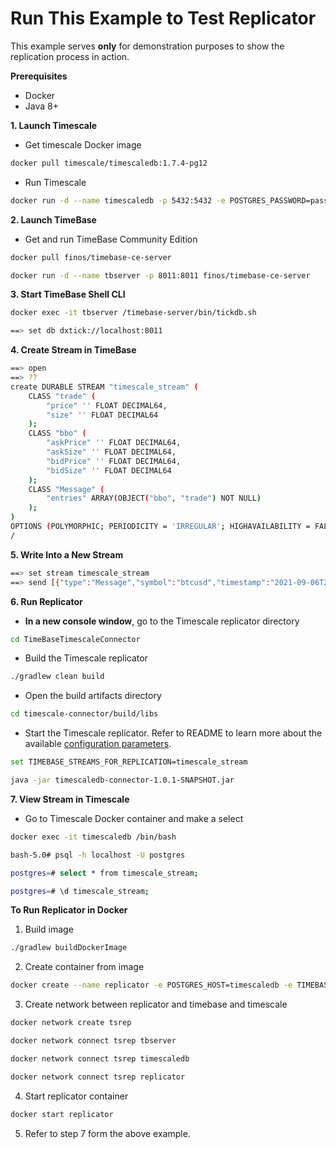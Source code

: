 # Run This Example to Test Replicator

This example serves **only** for demonstration purposes to show the replication process in action.

**Prerequisites**

* Docker
* Java 8+

**1. Launch Timescale**
  * Get timescale Docker image<br>
  ```bash
  docker pull timescale/timescaledb:1.7.4-pg12
  ```
  * Run Timescale<br>
  ```bash
  docker run -d --name timescaledb -p 5432:5432 -e POSTGRES_PASSWORD=password timescale/timescaledb:1.7.4-pg12
  ```
**2. Launch TimeBase**
  * Get and run TimeBase Community Edition<br>
  ```bash
  docker pull finos/timebase-ce-server
 
  docker run -d --name tbserver -p 8011:8011 finos/timebase-ce-server
  ```
**3. Start TimeBase Shell CLI**<br>
  ```bash
  docker exec -it tbserver /timebase-server/bin/tickdb.sh
  
  ==> set db dxtick://localhost:8011
  ```
**4. Create Stream in TimeBase**<br>
```bash
==> open
==> ??
create DURABLE STREAM "timescale_stream" (
    CLASS "trade" (
        "price" '' FLOAT DECIMAL64,
        "size" '' FLOAT DECIMAL64
    );
    CLASS "bbo" (
        "askPrice" '' FLOAT DECIMAL64,
        "askSize" '' FLOAT DECIMAL64,
        "bidPrice" '' FLOAT DECIMAL64,
        "bidSize" '' FLOAT DECIMAL64
    );
    CLASS "Message" (
        "entries" ARRAY(OBJECT("bbo", "trade") NOT NULL)
    );
)
OPTIONS (POLYMORPHIC; PERIODICITY = 'IRREGULAR'; HIGHAVAILABILITY = FALSE)
/
```
**5. Write Into a New Stream**
```bash
==> set stream timescale_stream
==> send [{"type":"Message","symbol":"btcusd","timestamp":"2021-09-06T23:08:45.790Z","entries":[{"type":"trade","price":"333.1","size":"444.2"}]}]
```
**6. Run Replicator**
  * **In a new console window**, go to the Timescale replicator directory<br>
  ```bash
  cd TimeBaseTimescaleConnector
  ```
  * Build the Timescale replicator<br>
  ```bash
  ./gradlew clean build
  ```
  * Open the build artifacts directory<br>
  ```bash
  cd timescale-connector/build/libs
  ```
  * Start the Timescale replicator. Refer to README to learn more about the available [configuration parameters](https://github.com/epam/TimeBaseTimescaleConnector/blob/main/README.md#configuration).<br>
  ```bash
  set TIMEBASE_STREAMS_FOR_REPLICATION=timescale_stream
  
  java -jar timescaledb-connector-1.0.1-SNAPSHOT.jar
  ```
**7. View Stream in Timescale**
  * Go to Timescale Docker container and make a select<br>
  ```bash
  docker exec -it timescaledb /bin/bash
  
  bash-5.0# psql -h localhost -U postgres
  
  postgres=# select * from timescale_stream;
  
  postgres=# \d timescale_stream;
  ```


**To Run Replicator in Docker**

1. Build image<br>
```bash
./gradlew buildDockerImage
```
2. Create container from image<br>
```bash
docker create --name replicator -e POSTGRES_HOST=timescaledb -e TIMEBASE_HOST=tbserver -e TIMEBASE_STREAMS_FOR_REPLICATION=timescale_stream null/deltix.docker/connectors/timescale-connector:1.0
```
3. Create network between replicator and timebase and timescale<br>
```bash
docker network create tsrep

docker network connect tsrep tbserver

docker network connect tsrep timescaledb

docker network connect tsrep replicator
```
4. Start replicator container<br>
```bash
docker start replicator
```
5. Refer to step 7 form the above example. 

